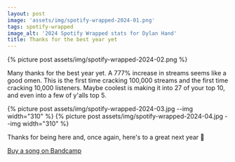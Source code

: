 ```yaml
---
layout: post
image: 'assets/img/spotify-wrapped-2024-01.png'
tags: spotify-wrapped
image_alt: '2024 Spotify Wrapped stats for Dylan Hand'
title: Thanks for the best year yet
---
```


{% picture post assets/img/spotify-wrapped-2024-02.png %}

Many thanks for the best year yet. A 777% increase in streams seems like a good omen. This is the first time cracking 100,000 streams and the first time cracking 10,000 listeners. Maybe coolest is making it into 27 of your top 10, and even into a few of y'alls top 5.

{% picture post assets/img/spotify-wrapped-2024-03.jpg --img width="310" %}
{% picture post assets/img/spotify-wrapped-2024-04.jpg --img width="310" %}

Thanks for being here and, once again, here's to a great next year 🍾

[Buy a song on Bandcamp](https://dylanhand.bandcamp.com/)
